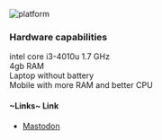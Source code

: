 ![platform](https://img.shields.io/badge/debian-xfce4-C8063B?style=plastic&logo=debian)

### Hardware capabilities

intel core i3-4010u 1.7 GHz \
4gb RAM \
Laptop without battery \
Mobile with more RAM and better CPU


#### ~Links~ Link

- [Mastodon](https://tech.lgbt/@wiltRainbow)
